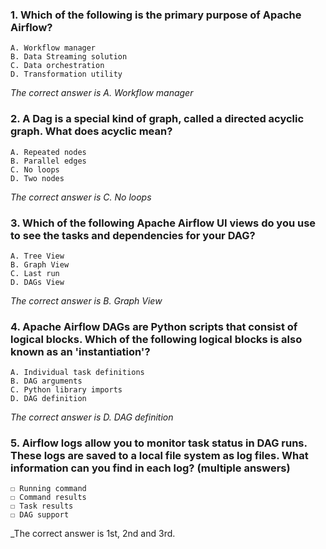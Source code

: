 ### 1. Which of the following is the primary purpose of Apache Airflow?
    A. Workflow manager
    B. Data Streaming solution 
    C. Data orchestration
    D. Transformation utility

_The correct answer is A. Workflow manager_
### 2. A Dag is a special kind of graph, called a directed acyclic graph. What does acyclic mean?
    A. Repeated nodes
    B. Parallel edges
    C. No loops
    D. Two nodes

_The correct answer is C. No loops_
### 3. Which of the following Apache Airflow UI views do you use to see the tasks and dependencies for your DAG?
    A. Tree View
    B. Graph View
    C. Last run
    D. DAGs View

_The correct answer is B. Graph View_
### 4. Apache Airflow DAGs are Python scripts that consist of logical blocks. Which of the following logical blocks is also known as an 'instantiation'?
    A. Individual task definitions
    B. DAG arguments
    C. Python library imports
    D. DAG definition

_The correct answer is D. DAG definition_
### 5. Airflow logs allow you to monitor task status in DAG runs. These logs are saved to a local file system as log files. What information can you find in each log? (multiple answers)
    ☐ Running command
    ☐ Command results
    ☐ Task results
    ☐ DAG support

_The correct answer is 1st, 2nd and 3rd.
